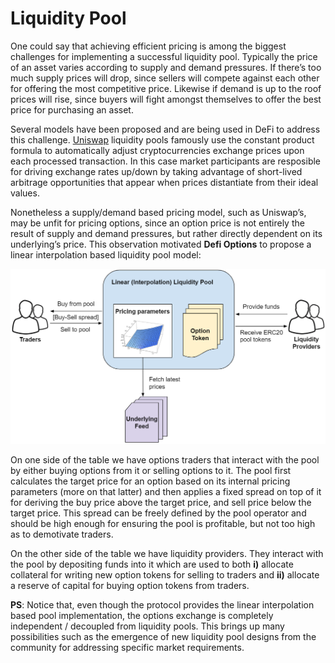# Liquidity Pool

One could say that achieving efficient pricing is among the biggest challenges for implementing a successful liquidity pool. Typically the price of an asset varies according to supply and demand pressures. If there’s too much supply prices will drop, since sellers will compete against each other for offering the most competitive price. Likewise if demand is up to the roof prices will rise, since buyers will fight amongst themselves to offer the best price for purchasing an asset.

Several models have been proposed and are being used in DeFi to address this challenge. [Uniswap](https://en.wikipedia.org/wiki/Uniswap) liquidity pools famously use the constant product formula to automatically adjust cryptocurrencies exchange prices upon each processed transaction. In this case market participants are resposible for driving exchange rates up/down by taking advantage of short-lived arbitrage opportunities that appear when prices distantiate from their ideal values.

Nonetheless a supply/demand based pricing model, such as Uniswap’s, may be unfit for pricing options, since an option price is not entirely the result of supply and demand pressures, but rather directly dependent on its underlying’s price. This observation motivated **Defi Options** to propose a linear interpolation based liquidity pool model:

![](../../.gitbook/assets/linear-liquidity-pool.PNG)

On one side of the table we have options traders that interact with the pool by either buying options from it or selling options to it. The pool first calculates the target price for an option based on its internal pricing parameters (more on that latter) and then applies a fixed spread on top of it for deriving the buy price above the target price, and sell price below the target price. This spread can be freely defined by the pool operator and should be high enough for ensuring the pool is profitable, but not too high as to demotivate traders.

On the other side of the table we have liquidity providers. They interact with the pool by depositing funds into it which are used to both **i)** allocate collateral for writing new option tokens for selling to traders and **ii)** allocate a reserve of capital for buying option tokens from traders.

**PS**: Notice that, even though the protocol provides the linear interpolation based pool implementation, the options exchange is completely independent / decoupled from liquidity pools. This brings up many possibilities such as the emergence of new liquidity pool designs from the community for addressing specific market requirements.
